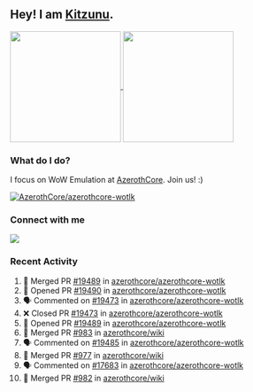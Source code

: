 ## Hey! I am [Kitzunu](https://Github.com/Kitzunu).

<!--
[![Kitzunu's Github stats](https://github-readme-stats.vercel.app/api?username=kitzunu&theme=github_dark&show_icons=true&number_format=long)](https://github.com/Kitzunu)

[![Kitzunu's Language stats](https://github-readme-stats.vercel.app/api/top-langs/?username=Kitzunu&layout=donut&theme=github_dark)](https://github.com/Kitzunu)
-->

<a href="https://github.com/Kitzunu">
  <img height=200 align="center" src="https://github-readme-stats.vercel.app/api?username=kitzunu&theme=github_dark&show_icons=true&number_format=long" />
</a>
<a href="https://github.com/Kitzunu">
  <img height=200 align="center" src="https://github-readme-stats.vercel.app/api/top-langs/?username=Kitzunu&layout=donut&theme=github_dark" />
</a>

### What do I do?

I focus on WoW Emulation at [AzerothCore](https://github.com/AzerothCore). Join us! :)

[![AzerothCore/azerothcore-wotlk](https://github-readme-stats.vercel.app/api/pin/?username=AzerothCore&repo=azerothcore-wotlk&theme=github_dark&show_owner=true)](https://github.com/azerothcore/azerothcore-wotlk)

### Connect with me
[![](https://img.shields.io/badge/AzerothCore%20Discord-Connect%20with%20me!-green)](https://discord.com/invite/gkt4y2x)

### Recent Activity

<!--START_SECTION:activity-->
1. 🎉 Merged PR [#19489](https://github.com/azerothcore/azerothcore-wotlk/pull/19489) in [azerothcore/azerothcore-wotlk](https://github.com/azerothcore/azerothcore-wotlk)
2. 💪 Opened PR [#19490](https://github.com/azerothcore/azerothcore-wotlk/pull/19490) in [azerothcore/azerothcore-wotlk](https://github.com/azerothcore/azerothcore-wotlk)
3. 🗣 Commented on [#19473](https://github.com/azerothcore/azerothcore-wotlk/pull/19473#issuecomment-2254264392) in [azerothcore/azerothcore-wotlk](https://github.com/azerothcore/azerothcore-wotlk)
4. ❌ Closed PR [#19473](https://github.com/azerothcore/azerothcore-wotlk/pull/19473) in [azerothcore/azerothcore-wotlk](https://github.com/azerothcore/azerothcore-wotlk)
5. 💪 Opened PR [#19489](https://github.com/azerothcore/azerothcore-wotlk/pull/19489) in [azerothcore/azerothcore-wotlk](https://github.com/azerothcore/azerothcore-wotlk)
6. 🎉 Merged PR [#983](https://github.com/azerothcore/wiki/pull/983) in [azerothcore/wiki](https://github.com/azerothcore/wiki)
7. 🗣 Commented on [#19485](https://github.com/azerothcore/azerothcore-wotlk/issues/19485#issuecomment-2254247964) in [azerothcore/azerothcore-wotlk](https://github.com/azerothcore/azerothcore-wotlk)
8. 🎉 Merged PR [#977](https://github.com/azerothcore/wiki/pull/977) in [azerothcore/wiki](https://github.com/azerothcore/wiki)
9. 🗣 Commented on [#17683](https://github.com/azerothcore/azerothcore-wotlk/issues/17683#issuecomment-2254244299) in [azerothcore/azerothcore-wotlk](https://github.com/azerothcore/azerothcore-wotlk)
10. 🎉 Merged PR [#982](https://github.com/azerothcore/wiki/pull/982) in [azerothcore/wiki](https://github.com/azerothcore/wiki)
<!--END_SECTION:activity-->
